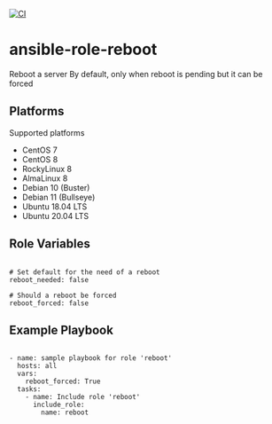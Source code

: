 [![CI](https://github.com/de-it-krachten/ansible-role-reboot/workflows/CI/badge.svg?event=push)](https://github.com/de-it-krachten/ansible-role-reboot/actions?query=workflow%3ACI)


# ansible-role-reboot

Reboot a server
By default, only when reboot is pending but it can be forced


Platforms
--------------

Supported platforms

- CentOS 7
- CentOS 8
- RockyLinux 8
- AlmaLinux 8
- Debian 10 (Buster)
- Debian 11 (Bullseye)
- Ubuntu 18.04 LTS
- Ubuntu 20.04 LTS



Role Variables
--------------
<pre><code>
# Set default for the need of a reboot
reboot_needed: false

# Should a reboot be forced
reboot_forced: false
</pre></code>


Example Playbook
----------------

<pre><code>
- name: sample playbook for role 'reboot'
  hosts: all
  vars:
    reboot_forced: True
  tasks:
    - name: Include role 'reboot'
      include_role:
        name: reboot
</pre></code>
